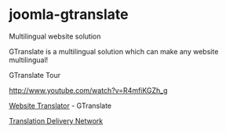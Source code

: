 # joomla-gtranslate
Multilingual website solution

GTranslate is a multilingual solution which can make any website multilingual!

GTranslate Tour

http://www.youtube.com/watch?v=R4mfiKGZh_g

[Website Translator](http://gtranslate.net) - GTranslate

[Translation Delivery Network](http://gtranslate.net/translation-delivery-network)

